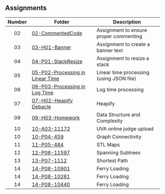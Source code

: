 ## Assignments

| Number | Folder | Description |
| :----: | ------ | ----------- |
|   02   |  [02-CommentedCode](https://github.com/aquellaw/3013-ALG-Warner/tree/master/Assignments/02-CommentedCode)    |Assignment to ensure proper commenting|
|   03  | [03-H01-Banner](https://github.com/aquellaw/3013-ALG-Warner/tree/master/Assignments/03-H01-Banner)   |Assignment to create a banner text|
|   04  | [04-P01-StackResize](https://github.com/aquellaw/3013-ALG-Warner/tree/master/Assignments/04-P01-StackResize)   |Assignment to resize a stack|
|   05  | [05-P02-Processing in Linear Time](https://github.com/aquellaw/3013-ALG-Warner/tree/master/Assignments/05-P02-Processing%20in%20Linear%20Time)   |Linear time processing (using JSON file)|
|   06  | [06-P03-Processing in Log Time](https://github.com/aquellaw/3013-ALG-Warner/tree/master/Assignments/06-P03-Processing%20in%20Log%20Time)   |Log time processing
|   07  | [07-H02-Heapify Debacle](https://github.com/aquellaw/3013-ALG-Warner/tree/master/Assignments/07-Heapify%20Debacle)   |Heapify
|   09  | [09-H03-Homework](https://github.com/aquellaw/3013-ALG-Warner/tree/master/Assignments/H03)  |Data Structure and Complexity
|   10  | [10-A03-11172](https://github.com/aquellaw/3013-ALG-Warner/tree/master/Assignments/11172)  |UVA online judge upload
|   10  | [10-P04-459](https://github.com/aquellaw/3013-ALG-Warner/tree/master/Assignments/459)  |Graph Connectivity
|   11  | [11-P05-484](https://github.com/aquellaw/3013-ALG-Warner/tree/master/Assignments/484)  |STL Maps
|   12  | [12-P06-11597](https://github.com/aquellaw/3013-ALG-Warner/tree/master/Assignments/11597)  |Spanning Subtrees
|   13  | [13-P07-1112](https://github.com/aquellaw/3013-ALG-Warner/tree/master/Assignments/1112)  |Shortest Path
|   14  | [14-P08-10901](https://github.com/aquellaw/3013-ALG-Warner/tree/master/Assignments/10901)  |Ferry Loading
|   14  | [14-P08-10261](https://github.com/aquellaw/3013-ALG-Warner/tree/master/Assignments/10261)  |Ferry Loading
|   14  | [14-P08-10440](https://github.com/aquellaw/3013-ALG-Warner/tree/master/Assignments/10440)  |Ferry Loading
